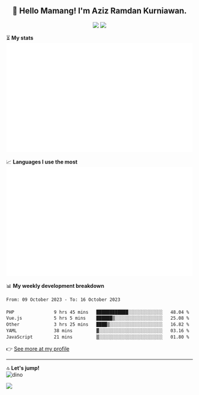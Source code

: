 <h2 align="center">👋 Hello Mamang! I'm Aziz Ramdan Kurniawan.</h2>  
<p align="center">
  <img src="https://komarev.com/ghpvc/?username=azizramdan">
  <img src="https://wakatime.com/badge/user/90056fa0-4c31-4eca-954e-2a3ac05896f9.svg">
</p>
    
⏳ **My stats**  
![](https://raw.githubusercontent.com/azizramdan/github-stats/master/generated/overview.svg#gh-dark-mode-only)

📈 **Languages I use the most**  
![](https://raw.githubusercontent.com/azizramdan/github-stats/master/generated/languages.svg#gh-dark-mode-only)

📊 **My weekly development breakdown**
<!--START_SECTION:waka-->

```txt
From: 09 October 2023 - To: 16 October 2023

PHP               9 hrs 45 mins   ████████████░░░░░░░░░░░░░   48.04 %
Vue.js            5 hrs 5 mins    ██████▒░░░░░░░░░░░░░░░░░░   25.08 %
Other             3 hrs 25 mins   ████▒░░░░░░░░░░░░░░░░░░░░   16.82 %
YAML              38 mins         ▓░░░░░░░░░░░░░░░░░░░░░░░░   03.16 %
JavaScript        21 mins         ▒░░░░░░░░░░░░░░░░░░░░░░░░   01.80 %
```

<!--END_SECTION:waka-->
👉 [See more at my profile](https://wakatime.com/@azizramdan)
***
🔝 **Let's jump!**  
![dino](https://raw.githubusercontent.com/azizramdan/azizramdan/master/dino.gif)  

![](https://hit.yhype.me/github/profile?user_id=27954794)
